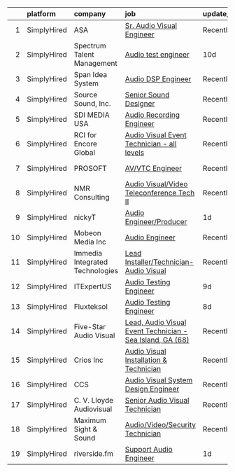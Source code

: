 

|    | platform    | company                         | job                                                                                                                                                                  | update_time   | location                 |
|---:|:------------|:--------------------------------|:---------------------------------------------------------------------------------------------------------------------------------------------------------------------|:--------------|:-------------------------|
|  1 | SimplyHired | ASA                             | [Sr. Audio Visual Engineer](https://www.simplyhired.com/job/u6HjEjOoK-LxAqZRk5lo7pkZ2qO5N5BIEqkDodoAOVOT9T7rFMTpMw?q=audio+engineer)                                 | Recently      | Santa Clara, CA          |
|  2 | SimplyHired | Spectrum Talent Management      | [Audio test engineer](https://www.simplyhired.com/job/nqlbgSwxcT4D5yqGrgHEqmg5yTMvZE-M-PAaNE-kpy6bgHPZVJoeTw?q=audio+engineer)                                       | 10d           | Sunnyvale, CA            |
|  3 | SimplyHired | Span Idea System                | [Audio DSP Engineer](https://www.simplyhired.com/job/bmfy3cfWUTLm6K79PEakG0oILE7x-d_QxB63zk3wXUyZFK1GRpVwDA?q=audio+engineer)                                        | Recently      | Santa Clara, CA          |
|  4 | SimplyHired | Source Sound, Inc.              | [Senior Sound Designer](https://www.simplyhired.com/job/mw3datBFZnSnzm3SFniNFlYC60OHbjYX1kgvM61bk-lO-0QBaaabnQ?q=audio+engineer)                                     | Recently      | Remote                   |
|  5 | SimplyHired | SDI MEDIA USA                   | [Audio Recording Engineer](https://www.simplyhired.com/job/h0KhFmpjfzg6xlSfK56WdAez6DqXObdDG-2OI0AmK8Eo-XXms7v2nw?q=audio+engineer)                                  | Recently      | Burbank, CA              |
|  6 | SimplyHired | RCI for Encore Global           | [Audio Visual Event Technician - all levels](https://www.simplyhired.com/job/bMoVMQlKNUBcvlA_i2SXSZfLFj2LnzoKXasPfP8_q9cn2s2tZmmARQ?q=audio+engineer)                | Recently      | San Jose, CA             |
|  7 | SimplyHired | PROSOFT                         | [AV/VTC Engineer](https://www.simplyhired.com/job/QSik0kk20YZQEej279KrlV5kncpt_8YAaN2NifKupa7EwmECKtIhmg?q=audio+engineer)                                           | Recently      | Norfolk, VA              |
|  8 | SimplyHired | NMR Consulting                  | [Audio Visual/Video Teleconference Tech II](https://www.simplyhired.com/job/f7igVeVZyyRp5eGefHJu8EZ1Vy4EI-0nM9ekJB_k049L_btJfuaJWg?q=audio+engineer)                 | Recently      | Colorado Springs, CO     |
|  9 | SimplyHired | nickyT                          | [Audio Engineer/Producer](https://www.simplyhired.com/job/Oxqe9bZSniN_Aa-Yzs4ncPpNXkFj-M2aBl7oZAk6ExkpLOpTqgoI9A?q=audio+engineer)                                   | 1d            | Remote                   |
| 10 | SimplyHired | Mobeon Media Inc                | [Audio Engineer](https://www.simplyhired.com/job/7yT2NN8xcYxGyaddzldKnXLGBra9omAmwyXclKMVKbYzMVDvkRsETw?q=audio+engineer)                                            | Recently      | Burbank, CA              |
| 11 | SimplyHired | Immedia Integrated Technologies | [Lead Installer/Technician-Audio Visual](https://www.simplyhired.com/job/IL_TH2SXPlz2tOw2DDE_I22xSpEewZlkJne33ZaAXd-CmCI5oTmI_A?q=audio+engineer)                    | Recently      | Scottsdale, AZ           |
| 12 | SimplyHired | ITExpertUS                      | [Audio Testing Engineer](https://www.simplyhired.com/job/HsA3mJpD8wh3VSViNU4hzhlcsm5g9azpdXW5DZJ-9ny1pHLHyD8dwQ?q=audio+engineer)                                    | 9d            | Sunnyvale, CA            |
| 13 | SimplyHired | Fluxteksol                      | [Audio Testing Engineer](https://www.simplyhired.com/job/WoQk9K-pYm4TZaoRFCSr2U1kc4_I3luvaKa7UrMgSHAzScAAFUxmVg?q=audio+engineer)                                    | 8d            | Sunnyvale, CA            |
| 14 | SimplyHired | Five-Star Audio Visual          | [Lead, Audio Visual Event Technician - Sea Island, GA (68)](https://www.simplyhired.com/job/Qhpb3wd7BgRhCIgHWEPvNiiSU596OyPJXxNUsSJnnv_QaxF2WuSuLg?q=audio+engineer) | Recently      | Sea Island, GA           |
| 15 | SimplyHired | Crios Inc                       | [Audio Visual Installation & Technician](https://www.simplyhired.com/job/BLAxXGX7k_CrlhPxgRDBRX5aciHTCC9z_Xs_uCAzkXzUClpRd5ZdhA?q=audio+engineer)                    | Recently      | San Jose, CA +1 location |
| 16 | SimplyHired | CCS                             | [Audio Visual System Design Engineer](https://www.simplyhired.com/job/ary5z9j2es4oPMAOjusLJHyf7K-36e4_CuOld61njGzpItTv9_0cKA?q=audio+engineer)                       | Recently      | Denver, CO               |
| 17 | SimplyHired | C. V. Lloyde Audiovisual        | [Senior Audio Visual Technician](https://www.simplyhired.com/job/UvhVarBdU9evFC_EQ9G25fFkTVS7AvuOLU8mcYjZCsXx7IzA4gww_g?q=audio+engineer)                            | Recently      | Urbana, IL               |
| 18 | SimplyHired | Maximum Sight & Sound           | [Audio/Video/Security Technician](https://www.simplyhired.com/job/SL4Ci59fQAVp2bcOdqniEkELzpvBMZt6fM3I7i39Hk7GA95d7BOZCA?q=audio+engineer)                           | Recently      | Waterloo, IA             |
| 19 | SimplyHired | riverside.fm                    | [Support Audio Engineer](https://www.simplyhired.com/job/du0s0Gc8I-bGGif3cbhA8gLb-ODgYaI4wBvB4btolXGctvvSuKkQcg?q=audio+engineer)                                    | 1d            | Remote                   |
